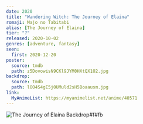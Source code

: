 ```yaml
---
date: 2020
title: "Wandering Witch: The Journey of Elaina"
romaji: Majo no Tabitabi
alias: [The Journey of Elaina]
tier: "?"
released: 2020-10-02
genres: [adventure, fantasy]
seen:
  first: 2020-12-20
poster:
  source: tmdb
  path: z5DovowisN9CKl9JYM0HXtQX1O2.jpg
backdrop:
  source: tmdb
  path: lOO4S4gE5j0UMuld2sH5Boaausm.jpg
link:
  MyAnimeList: https://myanimelist.net/anime/40571
---
```


![The Journey of Elaina Backdrop#f#fb](https://image.tmdb.org/t/p/original/kZE2LlQ0HKubeLEOI9ukhqRXGx2.jpg "Source: TMDB")
